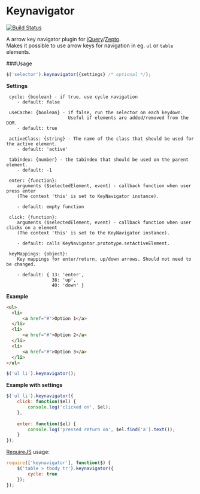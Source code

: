 Keynavigator
======

[![Build Status](https://travis-ci.org/nekman/keynavigator.png?branch=master)](https://travis-ci.org/nekman/keynavigator)

A arrow key navigator plugin for <a href="http://jquery.com">jQuery</a>/<a href="http://zeptojs.com">Zepto</a>.
<br/>
Makes it possible to use arrow keys for navigation in eg. `ul` or `table` elements.

###Usage
```javascript
$('selector').keynavigator({settings} /* optional */);
```

<strong>Settings</strong>

```
 cycle: {boolean} - if true, use cycle navigation
 	- default: false     
 
 useCache: {boolean} - if false, run the selector on each keydown. 
 					   Useful if elements are added/removed from the DOM.
 	- default: true  
 
 activeClass: {string} - The name of the class that should be used for the active element.
 	- default: 'active'
 
 tabindex: {number} - the tabindex that should be used on the parent element.
 	- default: -1   
 
 enter: {function}: 
 	arguments ($selectedElement, event) - callback function when user press enter
 	(The context 'this' is set to KeyNavigator instance).

 	- default: empty function

 click: {function}: 
 	arguments ($selectedElement, event) - callback function when user clicks on a element
 	(The context 'this' is set to the KeyNavigator instance).
 	
 	- default: calls KeyNavigator.prototype.setActiveElement.      
 
 keyMappings: {object}:        
 	Key mappings for enter/return, up/down arrows. Should not need to be changed.
 	
 	- default: { 13: 'enter',
 				 38: 'up',
 				 40: 'down' }
```

<strong>Example</strong>

```html
<ul>
  <li>
      <a href="#">Option 1</a>
  </li>
  <li>
      <a href="#">Option 2</a>
  </li>
  <li>
      <a href="#">Option 3</a>
  </li>
</ul>
```

```javascript
$('ul li').keynavigator();
```

<strong>Example with settings</strong>
```javascript
$('ul li').keynavigator({
	click: function($el) {
        console.log('clicked on', $el);
    },
    
    enter: function($el) {
        console.log('pressed return on', $el.find('a').text());
    }
});
```

<a href="http://requirejs.org">RequireJS</a> usage:<br/>

```javascript
require(['keynavigator'], function($) {
	$('table > tbody tr').keynavigator({         
        cycle: true
    });
});
```

